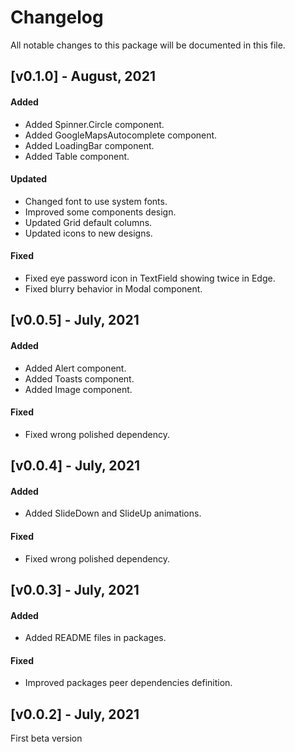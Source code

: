 # Changelog

All notable changes to this package will be documented in this file.

## [v0.1.0] - August, 2021

#### Added

- Added Spinner.Circle component.
- Added GoogleMapsAutocomplete component.
- Added LoadingBar component.
- Added Table component.

#### Updated

- Changed font to use system fonts.
- Improved some components design.
- Updated Grid default columns.
- Updated icons to new designs.

#### Fixed

- Fixed eye password icon in TextField showing twice in Edge.
- Fixed blurry behavior in Modal component.

## [v0.0.5] - July, 2021

#### Added

- Added Alert component.
- Added Toasts component.
- Added Image component.

#### Fixed

- Fixed wrong polished dependency.

## [v0.0.4] - July, 2021

#### Added

- Added SlideDown and SlideUp animations.

#### Fixed

- Fixed wrong polished dependency.

## [v0.0.3] - July, 2021

#### Added

- Added README files in packages.

#### Fixed

- Improved packages peer dependencies definition.

## [v0.0.2] - July, 2021

First beta version
